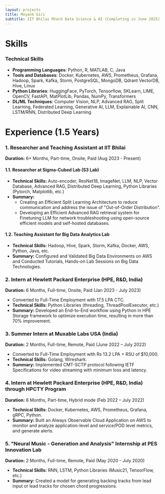 ```yaml
---
layout: projects
title: Moyank Giri
subtitle: IIT Bhilai Mtech Data Science & AI (Completing in June 2025) , BTech in CSE from PES with a Specialization in "Machine Intelligence and Data Science"
---
```

# Skills
### Technical Skills
* **Programming Languages**: Python, R, MATLAB, C, Java
* **Tools and Databases**: Docker, Kubernetes, AWS, Prometheus, Grafana, Hadoop, Spark, Kafka, Storm, PostgreSQL, MongoDB, Qdrant VectorDB, Hive, Linux
* **Python Libraries**: HuggingFace, PyTorch, Tensorflow, SKLearn, LIME, OpenCV, FastAPI, MatPlotLib, Pandas, NumPy, Transformers
* **DL/ML Techniques**: Computer Vision, NLP, Advanced RAG, Split Learning, Federated Learning, Generative AI, LLM, Explainable AI, CNN, LSTM/RNN, Distributed Deep Learning

# Experience (1.5 Years)

### 1. Researcher and Teaching Assistant at IIT Bhilai
**Duration:** 6+ Months, Part-time, Onsite, Paid (Aug 2023 - Present)

#### 1.1. Researcher at Sigma-Cubed Lab (S3 Lab)
- **Technical Skills:** Auto-encoder, ResNet18, ImageNet, LLM, NLP, Vector Database, Advanced RAG, Distributed Deep Learning, Python Libraries (Pytorch, Matplotlib, etc.)
- **Summary:** 
  - Creating an Efficient Split Learning Architecture to reduce communication and address the issue of "Out-of-Order Distribution".
  - Developing an Efficient Advanced RAG retrieval system for Finetuning LLM for network troubleshooting using open-source efficient models and self-hosted databases.

#### 1.2. Teaching Assistant for Big Data Analytics Lab
- **Technical Skills:** Hadoop, Hive, Spark, Storm, Kafka, Docker, AWS, Python, Java, etc.
- **Summary:** Configured and Validated Big Data Environments on AWS and Conducted Tutorials, Hands-on Lab Sessions on Big Data Technologies.

### 2. Intern at Hewlett Packard Enterprise (HPE, R&D, India)
**Duration:** 6 Months, Full-time, Onsite, Paid (Jan 2023 - July 2023)
- Converted to Full-Time Employment with 17.5 LPA CTC.
- **Technical Skills:** Python Libraries (threading, ThreadPoolExecutor, etc.)
- **Summary:** Developed an End-to-End workflow using Python in HPE Storage framework to optimize execution time, resulting in more than 70% improvement.

### 3. Summer Intern at Muxable Labs USA (India)
**Duration:** 2 Months, Full-time, Remote, Paid (June 2022 – July 2022)
- Converted to Full-Time Employment with Rs 13.2 LPA + RSU of $10,000.
- **Technical Skills:** Golang, Wireshark.
- **Summary:** Implemented CMT-SCTP protocol following IETF Specifications for video streaming with minimum loss and latency.

### 4. Intern at Hewlett Packard Enterprise (HPE, R&D, India) through HPCTY Program
**Duration:** 6 Months, Part-time, Hybrid mode (Feb 2022 – July 2022)
- **Technical Skills:** Docker, Kubernetes, AWS, Prometheus, Grafana, gRPC, Python.
- **Summary:** Built an Always Observable Cloud Application on AWS to monitor and analyze application-level and service/POD level metrics, and generate alerts.

### 5. "Neural Music - Generation and Analysis" Internship at PES Innovation Lab
**Duration:** 2 Months, Full-time, Remote, Paid (May 2020 - July 2020)
- **Technical Skills:** RNN, LSTM, Python Libraries (Music21, TensorFlow, etc.)
- **Summary:** Created a model for generating backing tracks from lead input or lead tracks for chosen chord progressions.